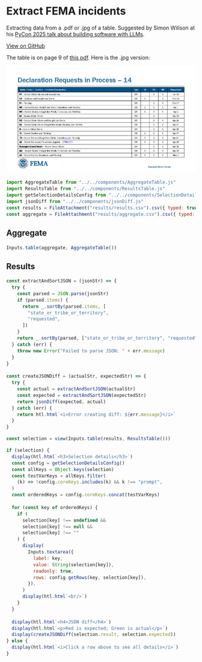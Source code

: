 # Extract FEMA incidents

Extracting data from a .pdf or .jpg of a table. Suggested by Simon Wilison at his [PyCon 2025 talk about building software with LLMs](https://building-with-llms-pycon-2025.readthedocs.io/en/latest/structured-data-extraction.html#something-a-bit-more-impressive).

[View on GitHub](https://github.com/kevinschaul/llm-evals/tree/main/src/evals/extract-fema-incidents)

The table is on page 9 of <a href="fema-daily-operation-brief.pdf" download>this pdf</a>. Here is the .jpg version:

![Screenshot of the table to parse](fema-daily-operation-brief-p9.jpg)

```js
import AggregateTable from "../../components/AggregateTable.js"
import ResultsTable from "../../components/ResultsTable.js"
import getSelectionDetailsConfig from "../../components/SelectionDetails.js"
import jsonDiff from "../../components/jsonDiff.js"
const results = FileAttachment("results/results.csv").csv({ typed: true })
const aggregate = FileAttachment("results/aggregate.csv").csv({ typed: true })
```

## Aggregate

```js
Inputs.table(aggregate, AggregateTable())
```

## Results

```js
const extractAndSortJSON = (jsonStr) => {
  try {
    const parsed = JSON.parse(jsonStr)
    if (parsed.items) {
      return _.sortBy(parsed.items, [
        "state_or_tribe_or_territory",
        "requested",
      ])
    }
    return _.sortBy(parsed, ["state_or_tribe_or_territory", "requested"])
  } catch (err) {
    throw new Error("Failed to parse JSON: " + err.message)
  }
}

const createJSONDiff = (actualStr, expectedStr) => {
  try {
    const actual = extractAndSortJSON(actualStr)
    const expected = extractAndSortJSON(expectedStr)
    return jsonDiff(expected, actual)
  } catch (err) {
    return htl.html`<i>Error creating diff: ${err.message}</i>`
  }
}
```

```js
const selection = view(Inputs.table(results, ResultsTable()))
```

```js
if (selection) {
  display(htl.html`<h3>Selection details</h3>`)
  const config = getSelectionDetailsConfig()
  const allKeys = Object.keys(selection)
  const testVarKeys = allKeys.filter(
    (k) => !config.coreKeys.includes(k) && k !== "prompt",
  )
  const orderedKeys = config.coreKeys.concat(testVarKeys)

  for (const key of orderedKeys) {
    if (
      selection[key] !== undefined &&
      selection[key] !== null &&
      selection[key] !== ""
    ) {
      display(
        Inputs.textarea({
          label: key,
          value: String(selection[key]),
          readonly: true,
          rows: config.getRows(key, selection[key]),
        }),
      )
      display(htl.html`<br/>`)
    }
  }

  display(htl.html`<h4>JSON diff</h4>`)
  display(htl.html`<p>Red is expected; Green is actual</p>`)
  display(createJSONDiff(selection.result, selection.expected))
} else {
  display(htl.html`<i>Click a row above to see all details</i>`)
}
```
